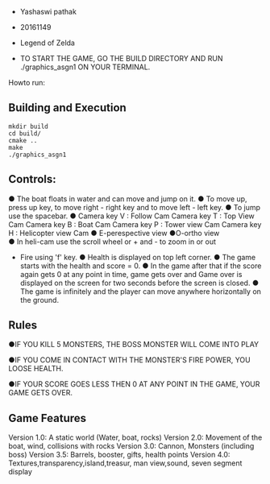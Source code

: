 * Yashaswi pathak
* 20161149
* Legend of Zelda


* TO START THE GAME, GO THE BUILD DIRECTORY AND RUN ./graphics_asgn1 ON YOUR TERMINAL.





Howto run:
## Building and Execution
```
mkdir build
cd build/
cmake ..
make
./graphics_asgn1
```


## Controls:
● The boat floats in water and can move and jump on it.
● To move up, press up key, to move right - right key and to move left - left key.
● To jump use the spacebar.
● Camera key V : Follow Cam
  Camera key T : Top View Cam
  Camera key B : Boat Cam
  Camera key P : Tower view Cam
  Camera key H : Helicopter view Cam
● E-perespective view
●O-ortho view	
● In heli-cam use the scroll wheel or + and - to zoom in or out
* Fire using 'f' key.
● Health is displayed on top left corner.
● The game starts with the health and score = 0.
● In the game after that if the score again gets 0 at any point in time, game gets over and Game over is displayed on the screen for two seconds before the screen is closed.
● The game is infinitely and the player can move anywhere horizontally on the ground.

## Rules

●IF YOU KILL 5 MONSTERS, THE BOSS MONSTER WILL COME INTO PLAY

●IF YOU COME IN CONTACT WITH THE MONSTER'S FIRE POWER, YOU LOOSE HEALTH.

●IF YOUR SCORE GOES LESS THEN 0 AT ANY POINT IN THE GAME, YOUR GAME GETS OVER.


## Game Features
Version 1.0: A static world (Water, boat, rocks)
Version 2.0: Movement of the boat, wind, collisions with rocks
Version 3.0: Cannon, Monsters (including boss)
Version 3.5: Barrels, booster, gifts, health points
Version 4.0: Textures,transparency,island,treasur, man view,sound, seven segment display
